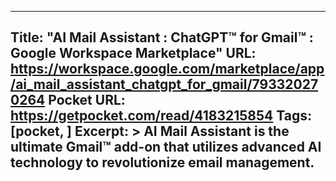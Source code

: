 
---
Title: "AI Mail Assistant : ChatGPT™ for Gmail™ : Google Workspace Marketplace"
URL: https://workspace.google.com/marketplace/app/ai_mail_assistant_chatgpt_for_gmail/793320270264
Pocket URL: https://getpocket.com/read/4183215854
Tags: [pocket, ]
Excerpt: >
    AI Mail Assistant is the ultimate Gmail™ add-on that utilizes advanced AI technology to revolutionize email management.
---


